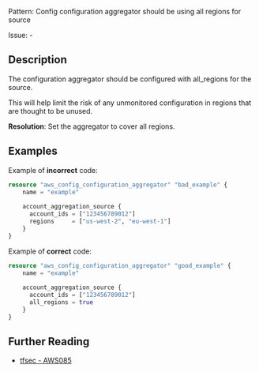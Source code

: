 Pattern: Config configuration aggregator should be using all regions for source

Issue: -

## Description

The configuration aggregator should be configured with all_regions for the source. 

This will help limit the risk of any unmonitored configuration in regions that are thought to be unused.

**Resolution**: Set the aggregator to cover all regions.

## Examples

Example of **incorrect** code:

```terraform
resource "aws_config_configuration_aggregator" "bad_example" {
	name = "example"
	  
	account_aggregation_source {
	  account_ids = ["123456789012"]
	  regions     = ["us-west-2", "eu-west-1"]
	}
}
```

Example of **correct** code:

```terraform
resource "aws_config_configuration_aggregator" "good_example" {
	name = "example"
	  
	account_aggregation_source {
	  account_ids = ["123456789012"]
	  all_regions = true
	}
}
```

## Further Reading

* [tfsec - AWS085](https://tfsec.dev/docs/aws/AWS085/)